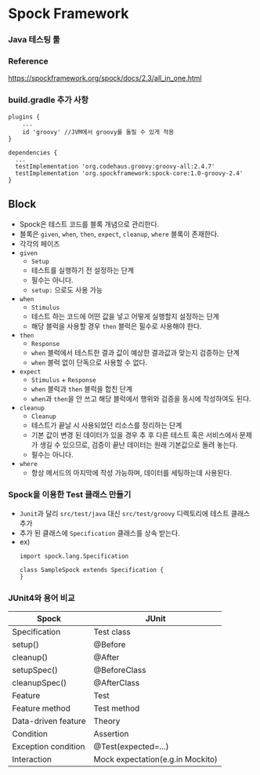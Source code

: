 # Spock Framework

### Java 테스팅 툴

### Reference
https://spockframework.org/spock/docs/2.3/all_in_one.html

### build.gradle 추가 사항
```
plugins {
    ...
    id 'groovy' //JVM에서 groovy를 돌릴 수 있게 적용
}

```
```
dependencies {
  ...
  testImplementation 'org.codehaus.groovy:groovy-all:2.4.7'
  testImplementation 'org.spockframework:spock-core:1.0-groovy-2.4'
}
```

## Block
- Spock은 테스트 코드를 블록 개념으로 관리한다.
- 블록은 `given`, `when`, `then`, `expect`, `cleanup`, `where` 블록이 존재한다.
- 각각의 페이즈
- `given`
  - `Setup`
  - 테스트를 실행하기 전 설정하는 단계
  - 필수는 아니다.
  - `setup:` 으로도 사용 가능
- `when`
  - `Stimulus`
  - 테스트 하는 코드에 어떤 값을 넣고 어떻게 실행할지 설정하는 단계
  - 해당 블럭을 사용할 경우 `then` 블럭은 필수로 사용해야 한다.
- `then`
  - `Response`
  - `when` 블럭에서 테스트한 결과 값이 예상한 결과값과 맞는지 검증하는 단계
  - `when` 블럭 없이 단독으로 사용할 수 없다.
- `expect`
  - `Stimulus` + `Response`
  - `when` 블럭과 `then` 블럭을 합친 단계
  - `when`과 `then`을 안 쓰고 해당 블럭에서 행위와 검증을 동시에 작성하여도 된다.
- `cleanup`
  - `Cleanup`
  - 테스트가 끝날 시 사용되었던 리소스를 정리하는 단계
  - 기본 값이 변경 된 데이터가 있을 경우 추 후 다른 테스트 혹은 서비스에서 문제가 생길 수 있으므로, 검증이 끝난 데이터는 원래 기본값으로 돌려 놓는다.
  - 필수는 아니다.
- `where`
  - 항상 메서드의 마지막에 작성 가능하며, 데이터를 세팅하는데 사용된다.

### Spock을 이용한 Test 클래스 만들기
- `Junit`과 달리 `src/test/java` 대신 `src/test/groovy` 디렉토리에 테스트 클래스 추가
- 추가 된 클래스에 `Specification` 클래스를 상속 받는다.
- ex)
    ```
    import spock.lang.Specification

    class SampleSpock extends Specification {
    }
    ```

### JUnit4와 용어 비교
| Spock               | JUnit        |
|--------------------|--------------|
| Specification       | Test class   |
| setup()             | @Before      |
| cleanup()           | @After       |
| setupSpec()         | @BeforeClass |
| cleanupSpec()       | @AfterClass  |
| Feature             |Test|
| Feature method      |Test method|
| Data-driven feature |Theory|
| Condition           |Assertion|
| Exception condition |@Test(expected=...)|
| Interaction         |Mock expectation(e.g.in Mockito)|


